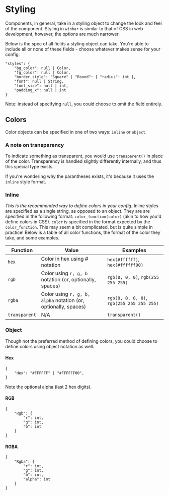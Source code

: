 # Styling

Components, in general, take in a styling object to change the look and feel of the component.
Styling in `winbar` is similar to that of CSS in web development, however, the options are much
narrower.

Below is the spec of all fields a styling object can take. You're able to include all or none of
these fields - choose whatever makes sense for your config.

```
"styles": {
    "bg_color": null | Color,
    "fg_color": null | Color,
    "border_style": "Square" | "Round": { "radius": int },
    "font": null | String,
    "font_size": null | int,
    "padding_x": null | int
}
```

Note: instead of specifying `null`, you could choose to omit the field entirely.

## Colors

Color objects can be specified in one of two ways: `inline` or `object`.

### A note on transparency

To indicate something as transparent, you would use `transparent()` in place of the color.
Transparency is handled slightly differently internally, and thus this special type exists.

If you're wondering why the parantheses exists, it's because it uses the `inline` style format.

### Inline

_This is the recommended way to define colors in your config._ Inline styles are specified as a
single string, as opposed to an object. They are are specified in the following format:
`color_function(color)` (akin to how you'd define colors in CSS). `color` is specified in the format
expected by the `color_function`. This may seem a bit complicated, but is quite simple in practice!
Below is a table of all color functions, the format of the color they take, and some examples.

| Function      | Value                                                          | Examples                                  |
| ------------- | -------------------------------------------------------------- | ----------------------------------------- |
| `hex`         | Color in hex using # notation                                  | `hex(#ffffff)`, `hex(#ffffff00)`          |
| `rgb`         | Color using `r, g, b` notation (or, optionally, spaces)        | `rgb(0, 0, 0)`, `rgb(255 255 255)`        |
| `rgba`        | Color using `r, g, b, alpha` notation (or, optionally, spaces) | `rgb(0, 0, 0, 0)`, `rgb(255 255 255 255)` |
| `transparent` | N/A                                                            | `transparent()`                           |

### Object

Though not the preferred method of defining colors, you could choose to define colors using object
notation as well.

#### Hex

```
{
    "Hex": "#FFFFFF" | "#FFFFFF00",
}
```

Note the optional alpha (last 2 hex digits).

#### RGB

```
{
    "Rgb": {
        "r": int,
        "g": int,
        "b": int
    }
}
```

#### RGBA

```
{
    "Rgba": {
        "r": int,
        "g": int,
        "b": int,
        "alpha": int
    }
}
```
